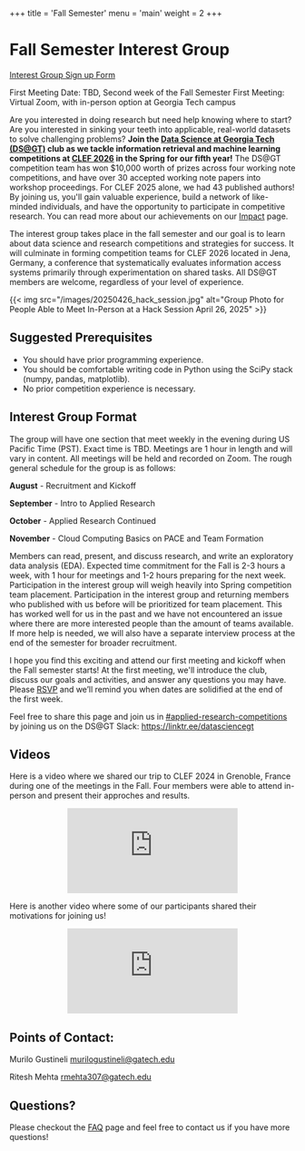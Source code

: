 +++
title = 'Fall Semester'
menu = 'main'
weight = 2
+++

# Fall Semester Interest Group

[Interest Group Sign up Form](https://docs.google.com/forms/d/e/1FAIpQLSfODo9AxoE0exzTFT2115nYWbYw4dWfDK3jvnDvKoKH-3LkbA/viewform?usp=dialog)

First Meeting Date: TBD, Second week of the Fall Semester
First Meeting: Virtual Zoom, with in-person option at Georgia Tech campus

Are you interested in doing research but need help knowing where to start? 
Are you interested in sinking your teeth into applicable, real-world datasets to solve challenging problems? 
**Join the [Data Science at Georgia Tech (DS@GT)](https://datasciencegt.org/) club as we tackle information retrieval and machine learning competitions at [CLEF 2026](https://clef2026.clef-initiative.eu/) in the Spring for our fifth year!**
The DS@GT competition team has won $10,000 worth of prizes across four working note competitions, and have over 30 accepted working note papers into workshop proceedings.
For CLEF 2025 alone, we had 43 published authors! 
By joining us, you'll gain valuable experience, build a network of like-minded individuals, and have the opportunity to participate in competitive research. You can read more about our achievements on our [Impact](/impact) page. 

The interest group takes place in the fall semester and our goal is to learn about data science and research competitions and strategies for success. 
It will culminate in forming competition teams for CLEF 2026 located in Jena, Germany, a conference that systematically evaluates information access systems primarily through experimentation on shared tasks. 
All DS@GT members are welcome, regardless of your level of experience. 

{{< img src="/images/20250426_hack_session.jpg" alt="Group Photo for People Able to Meet In-Person at a Hack Session April 26, 2025" >}}

## Suggested Prerequisites

- You should have prior programming experience. 
- You should be comfortable writing code in Python using the SciPy stack (numpy, pandas, matplotlib). 
- No prior competition experience is necessary.

## Interest Group Format

The group will have one section that meet weekly in the evening during US Pacific Time (PST). 
Exact time is TBD.
Meetings are 1 hour in length and will vary in content. 
All meetings will be held and recorded on Zoom. 
The rough general schedule for the group is as follows:

**August** - Recruitment and Kickoff

**September** - Intro to Applied Research

**October** - Applied Research Continued

**November** - Cloud Computing Basics on PACE and Team Formation

Members can read, present, and discuss research, and write an exploratory data analysis (EDA). 
Expected time commitment for the Fall is 2-3 hours a week, with 1 hour for meetings and 1-2 hours preparing for the next week. 
Participation in the interest group will weigh heavily into Spring competition team placement. 
Participation in the interest group and returning members who published with us before will be prioritized for team placement. 
This has worked well for us in the past and we have not encountered an issue where there are more interested people than the amount of teams available. 
If more help is needed, we will also have a separate interview process at the end of the semester for broader recruitment.

I hope you find this exciting and attend our first meeting and kickoff when the Fall semester starts! 
At the first meeting, we'll introduce the club, discuss our goals and activities, and answer any questions you may have. 
Please [RSVP](https://docs.google.com/forms/d/e/1FAIpQLSfODo9AxoE0exzTFT2115nYWbYw4dWfDK3jvnDvKoKH-3LkbA/viewform?usp=dialog) and we’ll remind you when dates are solidified at the end of the first week. 

Feel free to share this page and join us in [#applied-research-competitions](https://datasciencegt.slack.com/archives/C05MW3LPZFZ) by joining us on the DS@GT Slack: https://linktr.ee/datasciencegt 

## Videos
Here is a video where we shared our trip to CLEF 2024 in Grenoble, France during one of the meetings in the Fall. Four members were able to attend in-person and present their approches and results. 
<div class="video-responsive" align="center">
<iframe src="https://www.youtube-nocookie.com/embed/xx9m2ymuGgM?si=c4uVd9NcCEarLl9T
" title="YouTube video player" frameborder="0" allow="accelerometer; autoplay; clipboard-write; encrypted-media; gyroscope; picture-in-picture; web-share" referrerpolicy="strict-origin-when-cross-origin" allowfullscreen></iframe>
</div>

Here is another video where some of our participants shared their motivations for joining us!
<div class="video-responsive" align="center">
<iframe src="https://www.youtube-nocookie.com/embed/ODwpGlKJpQA?si=FEOB29TQAq4z3vhm
" title="YouTube video player" frameborder="0" allow="accelerometer; autoplay; clipboard-write; encrypted-media; gyroscope; picture-in-picture; web-share" referrerpolicy="strict-origin-when-cross-origin" allowfullscreen></iframe>
</div>

## Points of Contact: 

Murilo Gustineli murilogustineli@gatech.edu

Ritesh Mehta rmehta307@gatech.edu

## Questions?

Please checkout the [FAQ](/faq) page and feel free to contact us if you have more questions!